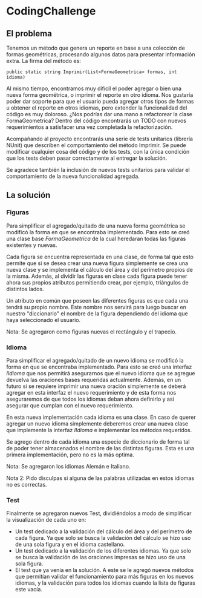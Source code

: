 # CodingChallenge

## El problema
Tenemos un método que genera un reporte en base a una colección de formas geométricas, procesando algunos datos para presentar información extra. La firma del método es:

```
public static string Imprimir(List<FormaGeometrica> formas, int idioma)
```

Al mismo tiempo, encontramos muy díficil el poder agregar o bien una nueva forma geométrica, o imprimir el reporte en otro idioma. Nos gustaría poder dar soporte para que el usuario pueda agregar otros tipos de formas u obtener el reporte en otros idiomas, pero extender la funcionalidad del código es muy doloroso. ¿Nos podrías dar una mano a refactorear la clase FormaGeometrica? Dentro del código encontrarás un TODO con nuevos requerimientos a satisfacer una vez completada la refactorización.

Acompañando al proyecto encontrarás una serie de tests unitarios (librería NUnit) que describen el comportamiento del método Imprimir. Se puede modificar cualquier cosa del código y de los tests, con la única condición que los tests deben pasar correctamente al entregar la solución.

Se agradece también la inclusión de nuevos tests unitarios para validar el comportamiento de la nueva funcionalidad agregada.

## La solución

### Figuras
Para simplificar el agregado/quitado de una nueva forma geométrica se modificó la forma en que se encontraba implementado. Para esto se creó una clase base *FormaGeometrica* de la cual heredaran todas las figuras existentes y nuevas.

Cada figura se encuentra representada en una clase, de forma tal que esto permite que si se desea crear una nueva figura simplemente se crea una nueva clase y se implementa el cálculo del área y del perímetro propios de la misma. Además, al dividir las figuras en clase cada figura puede tener ahora sus propios atributos permitiendo crear, por ejemplo, triángulos de distintos lados.

Un atributo en común que poseen las diferentes figuras es que cada una tendrá su propio nombre. Este nombre nos servirá para luego buscar en nuestro "diccionario" el nombre de la figura dependiendo del idioma que haya seleccionado el usuario.


Nota: Se agregaron como figuras nuevas el rectángulo y el trapecio.

### Idioma

Para simplificar el agregado/quitado de un nuevo idioma se modificó la forma en que se encontraba implementado. Para esto se creó una interfaz *IIdioma* que nos permitirá asegurarnos que el nuevo idioma que se agregue devuelva las oraciones bases requeridas actualmente. Además, en un futuro si se requiere imprimir una nueva oración simplemente se deberá agregar en esta interfaz el nuevo requerimiento y de esta forma nos aseguraremos de que todos los idiomas deban ahora definirlo y asi asegurar que cumplan con el nuevo requerimiento.

En esta nueva implementación cada idioma es una clase. En caso de querer agregar un nuevo idioma simplemente deberemos crear una nueva clase que implemente la interfaz *IIdioma* e implementar los métodos requeridos.

Se agrego dentro de cada idioma una especie de diccionario de forma tal de poder tener almacenados el nombre de las distintas figuras. Esta es una primera implementación, pero no es la más optima.

Nota: Se agregaron los idiomas Alemán e Italiano.

Nota 2: Pido disculpas si alguna de las palabras utilizadas en estos idiomas no es correctas.

### Test
Finalmente se agregaron nuevos Test, dividiéndolos a modo de simplificar la visualización de cada uno en: 
- Un test dedicado a la validación del cálculo del área y del perímetro de cada figura. Ya que solo se busca la validación del cálculo se hizo uso de una sola figura y en el idioma castellano.
- Un test dedicado a la validación de los diferentes idiomas. Ya que solo se busca la validación de las oraciones impresas se hizo uso de una sola figura.
- El test que ya venía en la solución. A este se le agregó nuevos métodos que permitían validar el funcionamiento para más figuras en los nuevos idiomas, y la validación para todos los idiomas cuando la lista de figuras este vacía.


